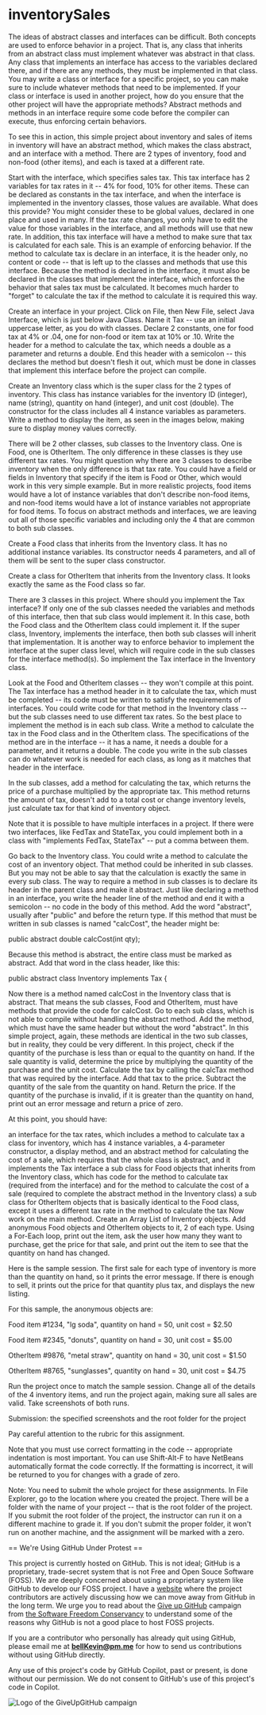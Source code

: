 # inventorySales

The ideas of abstract classes and interfaces can be difficult. Both concepts are used to enforce behavior in a project. That is, any class that inherits from an abstract class must implement whatever was abstract in that class. Any class that implements an interface has access to the variables declared there, and if there are any methods, they must be implemented in that class. You may write a class or interface for a specific project, so you can make sure to include whatever methods that need to be implemented. If your class or interface is used in another project, how do you ensure that the other project will have the appropriate methods? Abstract methods and methods in an interface require some code before the compiler can execute, thus enforcing certain behaviors.

To see this in action, this simple project about inventory and sales of items in inventory will have an abstract method, which makes the class abstract, and an interface with a method. There are 2 types of inventory, food and non-food (other items), and each is taxed at a different rate. 

Start with the interface, which specifies sales tax. This tax interface has 2 variables for tax rates in it -- 4% for food, 10% for other items. These can be declared as constants in the tax interface, and when the interface is implemented in the inventory classes, those values are available. What does this provide? You might consider these to be global values, declared in one place and used in many. If the tax rate changes, you only have to edit the value for those variables in the interface, and all methods will use that new rate. In addition, this tax interface will have a method to make sure that tax is calculated for each sale. This is an example of enforcing behavior. If the method to calculate tax is declare in an interface, it is the header only, no content or code -- that is left up to the classes and methods that use this interface. Because the method is declared in the interface, it must also be declared in the classes that implement the interface, which enforces the behavior that sales tax must be calculated. It becomes much harder to "forget" to calculate the tax if the method to calculate it is required this way.

Create an interface in your project. Click on File, then New File, select Java Interface, which is just below Java Class. Name it Tax -- use an initial uppercase letter, as you do with classes. Declare 2 constants, one for food tax at 4% or .04, one for non-food or item tax at 10% or .10. Write the header for a method to calculate the tax, which needs a double as a parameter and returns a double. End this header with a semicolon -- this declares the method but doesn't flesh it out, which must be done in classes that implement this interface before the project can compile.

Create an Inventory class which is the super class for the 2 types of inventory. This class has instance variables for the inventory ID (integer), name (string), quantity on hand (integer), and unit cost (double). The constructor for the class includes all 4 instance variables as parameters. Write a method to display the item, as seen in the images below, making sure to display money values correctly.

There will be 2 other classes, sub classes to the Inventory class. One is Food, one is OtherItem. The only difference in these classes is they use different tax rates. You might question why there are 3 classes to describe inventory when the only difference is that tax rate. You could have a field or fields in Inventory that specify if the item is Food or Other, which would work in this very simple example. But in more realistic projects, food items would have a lot of instance variables that don't describe non-food items, and non-food items would have a lot of instance variables not appropriate for food items. To focus on abstract methods and interfaces, we are leaving out all of those specific variables and including only the 4 that are common to both sub classes. 

Create a Food class that inherits from the Inventory class. It has no additional instance variables. Its constructor needs 4 parameters, and all of them will be sent to the super class constructor. 

Create a class for OtherItem that inherits from the Inventory class. It looks exactly the same as the Food class so far.

There are 3 classes in this project. Where should you implement the Tax interface? If only one of the sub classes needed the variables and methods of this interface, then that sub class would implement it. In this case, both the Food class and the OtherItem class could implement it. If the super class, Inventory, implements the interface, then both sub classes will inherit that implementation. It is another way to enforce behavior to implement the interface at the super class level, which will require code in the sub classes for the interface method(s). So implement the Tax interface in the Inventory class.

Look at the Food and OtherItem classes -- they won't compile at this point. The Tax interface has a method header in it to calculate the tax, which must be completed -- its code must be written to satisfy the requirements of interfaces. You could write code for that method in the Inventory class -- but the sub classes need to use different tax rates. So the best place to implement the method is in each sub class. Write a method to calculate the tax in the Food class and in the OtherItem class. The specifications of the method are in the interface -- it has a name, it needs a double for a parameter, and it returns a double. The code you write in the sub classes can do whatever work is needed for each class, as long as it matches that header in the interface. 

In the sub classes, add a method for calculating the tax, which returns the price of a purchase multiplied by the appropriate tax. This method returns the amount of tax, doesn't add to a total cost or change inventory levels, just calculate tax for that kind of inventory object.

Note that it is possible to have multiple interfaces in a project. If there were two interfaces, like FedTax and StateTax, you could implement both in a class with "implements FedTax, StateTax" -- put a comma between them.

Go back to the Inventory class. You could write a method to calculate the cost of an inventory object. That method could be inherited in sub classes. But you may not be able to say that the calculation is exactly the same in every sub class. The way to require a method in sub classes is to declare its header in the parent class and make it abstract. Just like declaring a method in an interface, you write the header line of the method and end it with a semicolon -- no code in the body of this method. Add the word "abstract", usually after "public" and before the return type. If this method that must be written in sub classes is named "calcCost", the header might be:

public abstract double calcCost(int qty);

Because this method is abstract, the entire class must be marked as abstract. Add that word in the class header, like this:

public abstract class Inventory implements Tax {

Now there is a method named calcCost in the Inventory class that is abstract. That means the sub classes, Food and OtherItem, must have methods that provide the code for calcCost. Go to each sub class, which is not able to compile without handling the abstract method. Add the method, which must have the same header but without the word "abstract". In this simple project, again, these methods are identical in the two sub classes, but in reality, they could be very different. In this project, check if the quantity of the purchase is less than or equal to the quantity on hand. If the sale quantity is valid, determine the price by multiplying the quantity of the purchase and the unit cost. Calculate the tax by calling the calcTax method that was required by the interface. Add that tax to the price. Subtract the quantity of the sale from the quantity on hand. Return the price. If the quantity of the purchase is invalid, if it is greater than the quantity on hand, print out an error message and return a price of zero.

At this point, you should have:

an interface for the tax rates, which includes a method to calculate tax
a class for inventory, which has 4 instance variables, a 4-parameter constructor, a display method, and an abstract method for calculating the cost of a sale, which requires that the whole class is abstract, and it implements the Tax interface
a sub class for Food objects that inherits from the Inventory class, which has code for the method to calculate tax (required from the interface) and for the method to calculate the cost of a sale (required to complete the abstract method in the Inventory class)
a sub class for OtherItem objects that is basically identical to the Food class, except it uses a different tax rate in the method to calculate the tax
Now work on the main method. Create an Array List of Inventory objects. Add anonymous Food objects and OtherItem objects to it, 2 of each type. Using a For-Each loop, print out the item, ask the user how many they want to purchase, get the price for that sale, and print out the item to see that the quantity on hand has changed.

Here is the sample session. The first sale for each type of inventory is more than the quantity on hand, so it prints the error message. If there is enough to sell, it prints out the price for that quantity plus tax, and displays the new listing.

For this sample, the anonymous objects are:

Food item #1234, "lg soda", quantity on hand = 50, unit cost = $2.50

Food item #2345, "donuts", quantity on hand = 30, unit cost = $5.00

OtherItem #9876, "metal straw", quantity on hand = 30, unit cost = $1.50

OtherItem #8765, "sunglasses", quantity on hand = 30, unit cost = $4.75

Run the project once to match the sample session. Change all of the details of the 4 inventory items, and run the project again, making sure all sales are valid. Take screenshots of both runs. 

 

Submission: the specified screenshots and the root folder for the project

 

Pay careful attention to the rubric for this assignment.

Note that you must use correct formatting in the code -- appropriate indentation is most important. You can use Shift-Alt-F to have NetBeans automatically format the code correctly. If the formatting is incorrect, it will be returned to you for changes with a grade of zero.

Note: You need to submit the whole project for these assignments. In File Explorer, go to the location where you created the project. There will be a folder with the name of your project -- that is the root folder of the project.  If you submit the root folder of the project, the instructor can run it on a different machine to grade it. If you don't submit the proper folder, it won't run on another machine, and the assignment will be marked with a zero.

== We're Using GitHub Under Protest ==

This project is currently hosted on GitHub.  This is not ideal; GitHub is a
proprietary, trade-secret system that is not Free and Open Souce Software
(FOSS).  We are deeply concerned about using a proprietary system like GitHub
to develop our FOSS project. I have a [website](https://bellKevin.me) where the
project contributors are actively discussing how we can move away from GitHub
in the long term.  We urge you to read about the [Give up GitHub](https://GiveUpGitHub.org) campaign 
from [the Software Freedom Conservancy](https://sfconservancy.org) to understand some of the reasons why GitHub is not 
a good place to host FOSS projects.

If you are a contributor who personally has already quit using GitHub, please
email me at **bellKevin@pm.me** for how to send us contributions without
using GitHub directly.

Any use of this project's code by GitHub Copilot, past or present, is done
without our permission.  We do not consent to GitHub's use of this project's
code in Copilot.

![Logo of the GiveUpGitHub campaign](https://sfconservancy.org/img/GiveUpGitHub.png)
